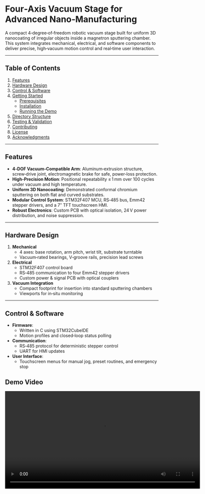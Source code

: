 # Four‑Axis Vacuum Stage for Advanced Nano‑Manufacturing

A compact 4‑degree‑of‑freedom robotic vacuum stage built for uniform 3D nanocoating of irregular objects inside a magnetron sputtering chamber. This system integrates mechanical, electrical, and software components to deliver precise, high‑vacuum motion control and real‑time user interaction.

---

## Table of Contents

1. [Features](#features)  
2. [Hardware Design](#hardware-design)  
3. [Control & Software](#control--software)  
4. [Getting Started](#getting-started)  
   - [Prerequisites](#prerequisites)  
   - [Installation](#installation)  
   - [Running the Demo](#running-the-demo)  
5. [Directory Structure](#directory-structure)  
6. [Testing & Validation](#testing--validation)  
7. [Contributing](#contributing)  
8. [License](#license)  
9. [Acknowledgments](#acknowledgments)  

---

## Features

- **4‑DOF Vacuum‑Compatible Arm**: Aluminum‑extrusion structure, screw‑drive joint, electromagnetic brake for safe, power‑loss protection.  
- **High‑Precision Motion**: Positional repeatability ≤ 1 mm over 100 cycles under vacuum and high temperature.  
- **Uniform 3D Nanocoating**: Demonstrated conformal chromium sputtering on both flat and curved substrates.  
- **Modular Control System**: STM32F407 MCU, RS‑485 bus, Emm42 stepper drivers, and a 7″ TFT touchscreen HMI.  
- **Robust Electronics**: Custom PCB with optical isolation, 24 V power distribution, and noise suppression.

---

## Hardware Design

1. **Mechanical**  
   - 4 axes: base rotation, arm pitch, wrist tilt, substrate turntable  
   - Vacuum‑rated bearings, V‑groove rails, precision lead screws  
2. **Electrical**  
   - STM32F407 control board  
   - RS‑485 communication to four Emm42 stepper drivers  
   - Custom power & signal PCB with optical couplers  
3. **Vacuum Integration**  
   - Compact footprint for insertion into standard sputtering chambers  
   - Viewports for in‑situ monitoring  

---

## Control & Software

- **Firmware**:  
  - Written in C using STM32CubeIDE  
  - Motion profiles and closed‑loop status polling  
- **Communication**:  
  - RS‑485 protocol for deterministic stepper control  
  - UART for HMI updates  
- **User Interface**:  
  - Touchscreen menus for manual jog, preset routines, and emergency stop

## Demo Video
<video src="demo.mp4" controls width="640" preload="metadata">
</video>
